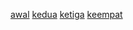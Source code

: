 [awal](https://github.com/Eginpardewan/Quest6_080/blob/master/Screenshot%202024-11-22%20222633.png)
[kedua](https://github.com/Eginpardewan/Quest6_080/blob/master/Screenshot%202024-11-22%20222717.png)
[ketiga](https://github.com/Eginpardewan/Quest6_080/blob/master/Screenshot%202024-11-22%20222819.png)
[keempat](https://github.com/Eginpardewan/Quest6_080/blob/master/Screenshot%202024-11-22%20222848.png)
